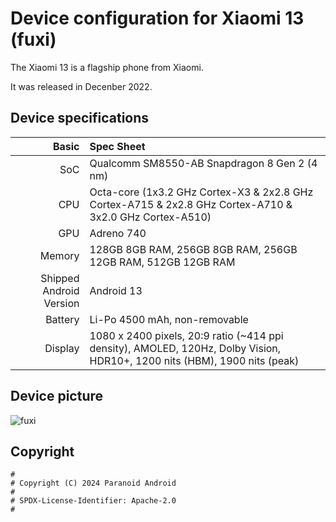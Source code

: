 Device configuration for Xiaomi 13 (fuxi)
=========================================

The Xiaomi 13 is a flagship phone from Xiaomi.

It was released in Decenber 2022.

## Device specifications

Basic   | Spec Sheet
-------:|:-------------------------
SoC     | Qualcomm SM8550-AB Snapdragon 8 Gen 2 (4 nm)
CPU     | Octa-core (1x3.2 GHz Cortex-X3 & 2x2.8 GHz Cortex-A715 & 2x2.8 GHz Cortex-A710 & 3x2.0 GHz Cortex-A510)
GPU     | Adreno 740
Memory  | 128GB 8GB RAM, 256GB 8GB RAM, 256GB 12GB RAM, 512GB 12GB RAM
Shipped Android Version | Android 13
Battery | Li-Po 4500 mAh, non-removable
Display | 1080 x 2400 pixels, 20:9 ratio (~414 ppi density), AMOLED, 120Hz, Dolby Vision, HDR10+, 1200 nits (HBM), 1900 nits (peak)

## Device picture

![fuxi](https://www.giztop.com/media/catalog/product/cache/dc206057cdd42d7e34b9d36e347785ca/p/m/pms_1670745529.40767182.png "fuxi")

## Copyright

```
#
# Copyright (C) 2024 Paranoid Android
#
# SPDX-License-Identifier: Apache-2.0
#
```

